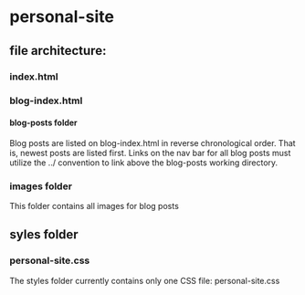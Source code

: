 # personal-site

## file architecture:

### index.html

### blog-index.html
#### blog-posts folder
Blog posts are listed on blog-index.html in reverse chronological order. That is, newest posts are listed first. 
Links on the nav bar for all blog posts must utilize the ../ convention to link above the blog-posts working directory.

### images folder
This folder contains all images for blog posts

## syles folder
### personal-site.css
The styles folder currently contains only one CSS file: personal-site.css
